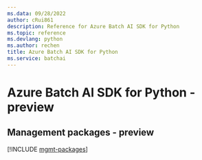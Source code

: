 ```yaml
---
ms.data: 09/28/2022
author: cRui861
description: Reference for Azure Batch AI SDK for Python
ms.topic: reference
ms.devlang: python
ms.author: rechen
title: Azure Batch AI SDK for Python
ms.service: batchai
---
```

# Azure Batch AI SDK for Python - preview

## Management packages - preview
[!INCLUDE [mgmt-packages](batch-ai-mgmt-index.md)]